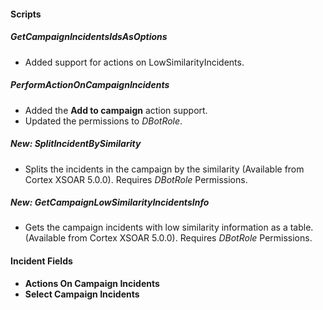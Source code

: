 
#### Scripts
##### GetCampaignIncidentsIdsAsOptions
- Added support for actions on LowSimilarityIncidents.

##### PerformActionOnCampaignIncidents
- Added the **Add to campaign** action support. 
- Updated the permissions to *DBotRole*.

##### New: SplitIncidentBySimilarity
- Splits the incidents in the campaign by the similarity (Available from Cortex XSOAR 5.0.0). 
    Requires *DBotRole* Permissions.
##### New: GetCampaignLowSimilarityIncidentsInfo
- Gets the campaign incidents with low similarity information as a table. (Available from Cortex XSOAR 5.0.0).
    Requires *DBotRole* Permissions.

#### Incident Fields
- **Actions On Campaign Incidents**
- **Select Campaign Incidents**
